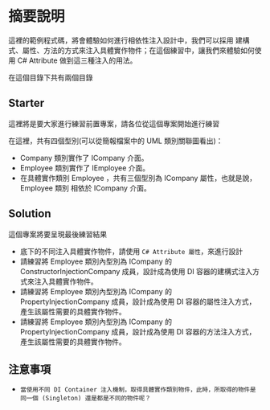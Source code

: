 # 摘要說明

這裡的範例程式碼，將會體驗如何進行相依性注入設計中，我們可以採用 建構式、屬性、方法的方式來注入具體實作物件；在這個練習中，讓我們來體驗如何使用 C# Attribute 做到這三種注入的用法。

在這個目錄下共有兩個目錄

## Starter

這裡將是要大家進行練習前置專案，請各位從這個專案開始進行練習

在這裡，共有四個型別(可以從簡報檔案中的 UML 類別關聯圖看出)：

* Company 類別實作了 ICompany 介面。
* Employee 類別實作了 IEmployee 介面。
* 在具體實作類別 Employee ，共有三個型別為 ICompany 屬性，也就是說， Employee 類別 相依於 ICompany 介面。

## Solution

這個專案將要呈現最後練習結果

* 底下的不同注入具體實作物件，請使用 `C# Attribute 屬性`，來進行設計
* 請練習將 Employee 類別內型別為 ICompany 的 ConstructorInjectionCompany 成員，設計成為使用 DI 容器的建構式注入方式來注入具體實作物件。
* 請練習將 Employee 類別內型別為 ICompany 的 PropertyInjectionCompany 成員，設計成為使用 DI 容器的屬性注入方式，產生該屬性需要的具體實作物件。
* 請練習將 Employee 類別內型別為 ICompany 的 PropertyInjectionCompany 成員，設計成為使用 DI 容器的方法注入方式，產生該屬性需要的具體實作物件。

## 注意事項

* `當使用不同 DI Container 注入機制，取得具體實作類別物件，此時，所取得的物件是同一個 (Singleton) 還是都是不同的物件呢？`
